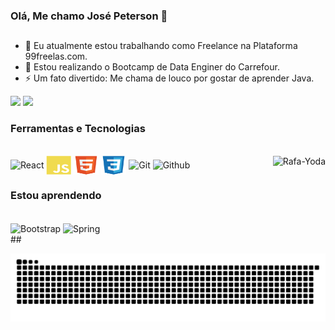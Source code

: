 ### Olá, Me chamo José Peterson 👋

##

- 🔭 Eu atualmente estou trabalhando como Freelance na Plataforma 99freelas.com.
- 🌱 Estou realizando o Bootcamp de Data Enginer do Carrefour.
- ⚡ Um fato divertido: Me chama de louco por gostar de aprender Java. 



<!--
**PetsuTHEPRO/PetsuTHEPRO** is a ✨ _special_ ✨ repository because its `README.md` (this file) appears on your GitHub profile.

Here are some ideas to get you started:

- 🔭 I’m currently working on ...
- 🌱 I’m currently learning ...
- 👯 I’m looking to collaborate on ...
- 🤔 I’m looking for help with ...
- 💬 Ask me about ...
- 📫 How to reach me: ...
- 😄 Pronouns: ...
- ⚡ Fun fact: ...
-->

<div>
  
<img height="160em" src="https://github-readme-stats.vercel.app/api?username=PetsuTHEPRO&show_icons=true&theme=gotham&include_all_commits=true&count_private=true"/>
  <img height="160em" src="https://github-readme-stats.vercel.app/api/top-langs/?username=PetsuTHEPRO&layout=compact&langs_count=16&theme=gotham"/>
</div>

### Ferramentas e Tecnologias

<div style="display: inline_block"><br>
  <img align="center" alt="React" height="30" width="40" src="https://cdn.icon-icons.com/icons2/2415/PNG/512/java_original_wordmark_logo_icon_146459.png">
  <img align="center" alt="Js" height="30" width="40" src="https://raw.githubusercontent.com/devicons/devicon/master/icons/javascript/javascript-plain.svg">
  <img align="center" alt="HTML" height="30" width="40" src="https://raw.githubusercontent.com/devicons/devicon/master/icons/html5/html5-original.svg">
  <img align="center" alt="CSS" height="30" width="40" src="https://raw.githubusercontent.com/devicons/devicon/master/icons/css3/css3-original.svg">
  <img align="center" alt="Git" height="30" width="40" src="https://cdn.jsdelivr.net/gh/devicons/devicon/icons/git/git-original.svg" />
  <img align="center" alt="Github" height="30" width="40" src="https://cdn.jsdelivr.net/gh/devicons/devicon/icons/github/github-original-wordmark.svg" />
  <img align="right" alt="Rafa-Yoda" src="https://media2.giphy.com/media/cNkfdJuSHZ4hF7jK3d/giphy.gif">
</div>

### Estou aprendendo
<div style="display: inline_block"></br>
   <img align="center" alt="Bootstrap" height="30" width="40" src="https://cdn.jsdelivr.net/gh/devicons/devicon/icons/bootstrap/bootstrap-original.svg"/>
   <img align="center" alt="Spring" height="30" width="40" src="https://cdn.jsdelivr.net/gh/devicons/devicon/icons/spring/spring-original.svg"/>
</div>
 ##
  
![Snake animation](https://github.com/PetsuTHEPRO/PetsuTHEPRO/blob/output/github-contribution-grid-snake.svg)
